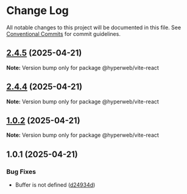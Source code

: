 # Change Log

All notable changes to this project will be documented in this file.
See [Conventional Commits](https://conventionalcommits.org) for commit guidelines.

## [2.4.5](https://github.com/hyperweb-io/create-interchain-app/compare/@hyperweb/vite-react@2.4.4...@hyperweb/vite-react@2.4.5) (2025-04-21)

**Note:** Version bump only for package @hyperweb/vite-react





## [2.4.4](https://github.com/hyperweb-io/create-interchain-app/compare/@hyperweb/vite-react@1.0.2...@hyperweb/vite-react@2.4.4) (2025-04-21)

**Note:** Version bump only for package @hyperweb/vite-react





## [1.0.2](https://github.com/hyperweb-io/create-interchain-app/compare/@hyperweb/vite-react@1.0.1...@hyperweb/vite-react@1.0.2) (2025-04-21)

**Note:** Version bump only for package @hyperweb/vite-react





## 1.0.1 (2025-04-21)


### Bug Fixes

* Buffer is not defined ([d24934d](https://github.com/hyperweb-io/create-interchain-app/commit/d24934d08dea26ff37dc8b28ec33a36febe94ba1))
